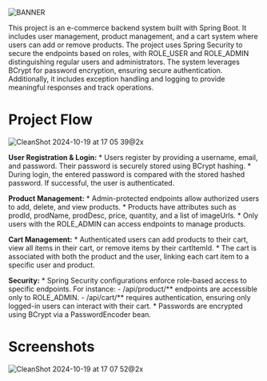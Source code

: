 
![BANNER](https://github.com/user-attachments/assets/be5b9826-8cbd-45a5-b1c5-faabe60e27a9)

This project is an e-commerce backend system built with Spring Boot. It includes user management, product management, and a cart system where users can add or remove products. The project uses Spring Security to secure the endpoints based on roles, with ROLE_USER and ROLE_ADMIN distinguishing regular users and administrators. The system leverages BCrypt for password encryption, ensuring secure authentication. Additionally, it includes exception handling and logging to provide meaningful responses and track operations.

# Project Flow #

![CleanShot 2024-10-19 at 17 05 39@2x](https://github.com/user-attachments/assets/f8ad6baa-4a6a-4249-8c5e-d12f0fb08c4a)

**User Registration & Login:**
	* Users register by providing a username, email, and password. Their password is securely stored using BCrypt hashing. 
	* During login, the entered password is compared with the stored hashed password. If successful, the user is authenticated. 

**Product Management:**
	* Admin-protected endpoints allow authorized users to add, delete, and view products.
	* Products have attributes such as prodId, prodName, prodDesc, price, quantity, and a list of imageUrls.
	* Only users with the ROLE_ADMIN can access endpoints to manage products.

**Cart Management:**
	* Authenticated users can add products to their cart, view all items in their cart, or remove items by their cartItemId.
	* The cart is associated with both the product and the user, linking each cart item to a specific user and product.

**Security:**
	* Spring Security configurations enforce role-based access to specific endpoints. For instance:
		- /api/product/** endpoints are accessible only to ROLE_ADMIN.
		- /api/cart/** requires authentication, ensuring only logged-in users can interact with their cart.
	* Passwords are encrypted using BCrypt via a PasswordEncoder bean.


# Screenshots #

![CleanShot 2024-10-19 at 17 07 52@2x](https://github.com/user-attachments/assets/e1ca22dd-e99b-4ef1-839f-cc8f33b84f18)
